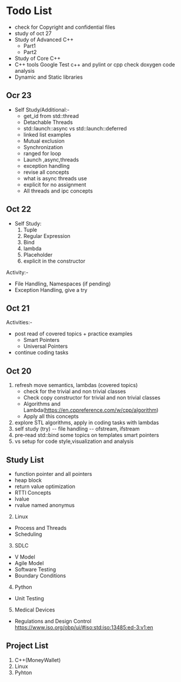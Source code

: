 # Todo List
* check for Copyright and confidential files
* study of oct 27
* Study of Advanced C++
    - Part1
    - Part2
* Study of Core C++
* C++ tools 
    Google Test
    c++ and pylint or cpp check
    doxygen
    code analysis
* Dynamic and Static libraries


## Ocr 23
* Self Study/Additional:-
    * get_id from std::thread
    * Detachable Threads
    * std::launch::async vs  std::launch::deferred
    * linked list examples
    * Mutual exclusion
    * Synchronization
    * ranged for loop
    * Launch ,async,threads
    * exception handling
    * revise all concepts
    * what is async threads use
    * explicit for no assignment
    * All threads and ipc concepts

## Oct 22
* Self Study:
    1. Tuple
    2. Regular Expression
    3. Bind
    4. lambda
    5. Placeholder
    6. explicit in the constructor

Activity:-
* File Handling, Namespaces (if pending)
* Exception Handling, give a try


## Oct 21
Activities:-
* post read of covered topics + practice examples
    - Smart Pointers
    - Universal Pointers
* continue coding tasks

## Oct 20
1. refresh move semantics, lambdas (covered topics)
    * check for the trivial and non trivial classes
    * Check copy constructor for trivial and non trivial classes
    * Algorithms and Lambda(https://en.cppreference.com/w/cpp/algorithm)
    * Apply all this concepts  
2. explore STL algorithms, apply in coding tasks with lambdas
3. self study (try) -- file handling -- ofstream, ifstream
4. pre-read
    std::bind
    some topics on templates
    smart pointers
5. vs setup for code style,visualization and analysis


## Study List

* function pointer and all pointers
* heap block
* return value optimization
* RTTI Concepts
* lvalue
* rvalue
    named 
    anonymus

2. Linux
* Process and Threads
* Scheduling

3. SDLC
* V Model
* Agile Model
* Software Testing
* Boundary Conditions

4. Python
* Unit Testing

5. Medical Devices
* Regulations and Design Control
    https://www.iso.org/obp/ui/#iso:std:iso:13485:ed-3:v1:en

## Project List
1. C++(MoneyWallet)
2. Linux
3. Pyhton